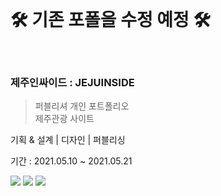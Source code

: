 
<br>
  
  # 🛠  기존 포폴을 수정 예정  🛠
  
<br>



### 제주인싸이드 : JEJUINSIDE
> 퍼블리셔 개인 포트폴리오<br>
> 제주관광 사이트
<p>기획 & 설계 | 디자인 | 퍼블리싱</p>
<p>기간 : 2021.05.10 ~ 2021.05.21</p>
<p>
  <img src="https://img.shields.io/badge/html5-E34F26?style=for-the-badge&logo=html5&logoColor=white">
  <img src="https://img.shields.io/badge/css-1572B6?style=for-the-badge&logo=css3&logoColor=white">
  <img src="https://img.shields.io/badge/jQuery-0769AD?style=for-the-badge&logo=jQuery&logoColor=white">
</p>
<br>


